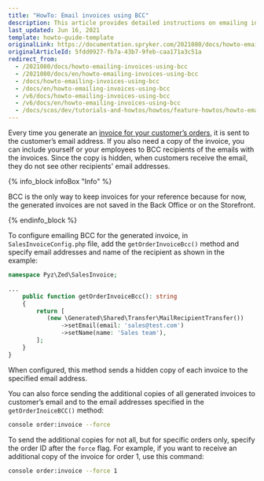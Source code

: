```yaml
---
title: "HowTo: Email invoices using BCC"
description: This article provides detailed instructions on emailing invoices using BCC.
last_updated: Jun 16, 2021
template: howto-guide-template
originalLink: https://documentation.spryker.com/2021080/docs/howto-emailing-invoices-using-bcc
originalArticleId: 5fdd0927-fb7a-43b7-9feb-caa171a3c51a
redirect_from:
  - /2021080/docs/howto-emailing-invoices-using-bcc
  - /2021080/docs/en/howto-emailing-invoices-using-bcc
  - /docs/howto-emailing-invoices-using-bcc
  - /docs/en/howto-emailing-invoices-using-bcc
  - /v6/docs/howto-emailing-invoices-using-bcc
  - /v6/docs/en/howto-emailing-invoices-using-bcc
  - /docs/scos/dev/tutorials-and-howtos/howtos/feature-howtos/howto-emailing-invoices-using-bcc.html
---
```


Every time you generate an [invoice for your customer’s orders](/docs/scos/user/features/{{site.version}}/order-management-feature-overview/invoice-generation-overview.html), it is sent to the customer’s email address. If you also need a copy of the invoice, you can include yourself or your employees to BCC recipients of the emails with the invoices. Since the copy is hidden, when customers receive the email, they do not see other recipients' email addresses.

{% info_block infoBox "Info" %}

BCC is the only way to keep invoices for your reference because for now, the generated invoices are not saved in the Back Office or on the Storefront.

{% endinfo_block %}

To configure emailing BCC for the generated invoice, in `SalesInvoiceConfig.php` file, add the `getOrderInvoiceBcc()` method and specify email addresses and name of the recipient as shown in the example:

```php
namespace Pyz\Zed\SalesInvoice;

...
    public function getOrderInvoiceBcc(): string
    {
        return [
           (new \Generated\Shared\Transfer\MailRecipientTransfer())
               ->setEmail(email: 'sales@test.com')
               ->setName(name: 'Sales team'),
        ];
    }
}
```

When configured, this method sends a hidden copy of each invoice to the specified email address.

You can also force sending the additional copies of all generated invoices to customer’s email and to the email addresses specified in the `getOrderInoiceBCC()` method:

```bash
console order:invoice --force
```

To send the additional copies for not all, but for specific orders only, specify the order ID after the `force` flag. For example, if you want to receive an additional copy of the invoice for order 1, use this command:
```bash
console order:invoice --force 1
```
